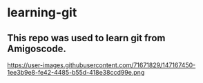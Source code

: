 # learning-git

## This repo was used to learn git from Amigoscode. 

https://user-images.githubusercontent.com/71671829/147167450-1ee3b9e8-fe42-4485-b55d-418e38ccd99e.png



